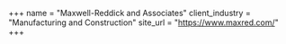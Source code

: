 +++
name = "Maxwell-Reddick and Associates"
client_industry = "Manufacturing and Construction"
site_url = "https://www.maxred.com/"
+++